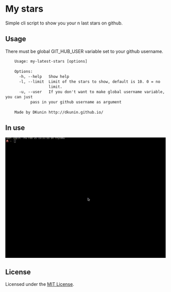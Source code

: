 # My stars

Simple cli script to show you your n last stars on github. 

## Usage

There must be global GIT_HUB_USER variable set to your github username.

        Usage: my-latest-stars [options]

        Options:
          -h, --help   Show help
          -l, --limit  Limit of the stars to show, default is 10. 0 = no
                       limit.
          -u, --user   If you don't want to make global username variable, you can just
               pass in your github username as argument

        Made by DKunin http://dkunin.github.io/

## In use

![gif](./media/my-latest-stars.gif)

## License
 
Licensed under the [MIT License](http://www.opensource.org/licenses/mit-license.php).
